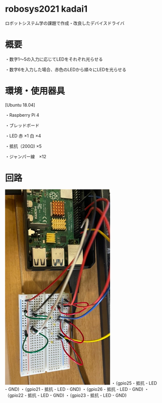 # robosys2021 kadai1
ロボットシステム学の課題で作成・改良したデバイスドライバ
# 概要
・数字1～5の入力に応じてLEDをそれぞれ光らせる

・数字6を入力した場合、赤色のLEDから順々にLEDを光らせる
# 環境・使用器具
[Ubuntu 18.04]

・Raspberry Pi 4 

・ブレッドボード

・LED 赤 ×1  白 ×4

・抵抗（200Ω) ×5

・ジャンパー線　×12
# 回路
![画像名](https://github.com/Takuto1063/robosys2021/blob/main/%E3%83%AD%E3%83%9C%E3%82%B7%E3%82%B9%E8%AA%B2%E9%A1%8C1.jpg)
・（gpio25 - 抵抗 - LED - GND)
・（gpio21 - 抵抗 - LED - GND)
・（gpio26 - 抵抗 - LED - GND)
・（gpio22 - 抵抗 - LED - GND)
・（gpio23 - 抵抗 - LED - GND)
